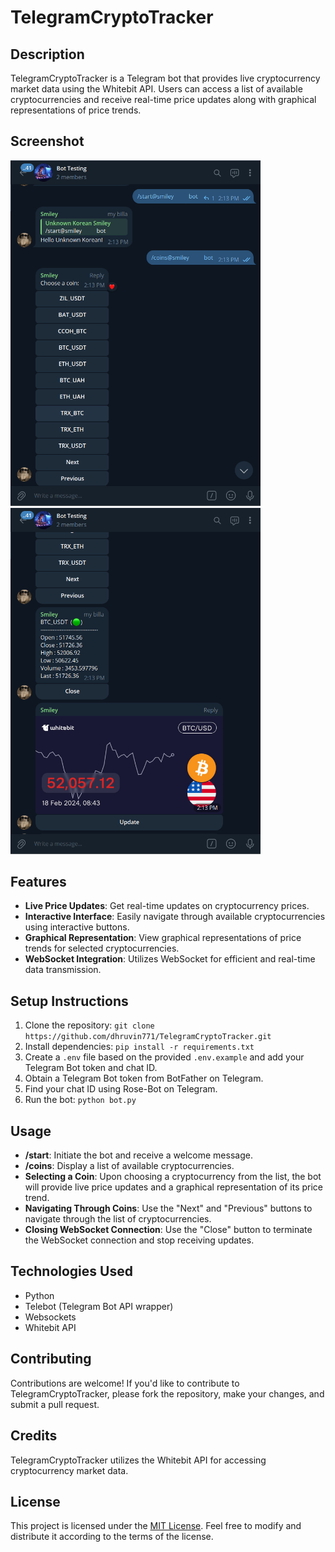 # TelegramCryptoTracker

## Description
TelegramCryptoTracker is a Telegram bot that provides live cryptocurrency market data using the Whitebit API. Users can access a list of available cryptocurrencies and receive real-time price updates along with graphical representations of price trends.

## Screenshot
<p float="left">
  <img src="https://github.com/UnknownKoreanSmiley/TelegramCryptoTrackerBot/blob/master/screenshot/Screenshot%202024-02-18%20175716.png" width="400" alt="Screenshot 1" />
  <img src="https://github.com/UnknownKoreanSmiley/TelegramCryptoTrackerBot/blob/master/screenshot/Screenshot%202024-02-18%20175726.png" width="400" alt="Screenshot 2" />
</p>

## Features
- **Live Price Updates**: Get real-time updates on cryptocurrency prices.
- **Interactive Interface**: Easily navigate through available cryptocurrencies using interactive buttons.
- **Graphical Representation**: View graphical representations of price trends for selected cryptocurrencies.
- **WebSocket Integration**: Utilizes WebSocket for efficient and real-time data transmission.

## Setup Instructions
1. Clone the repository: `git clone https://github.com/dhruvin771/TelegramCryptoTracker.git`
2. Install dependencies: `pip install -r requirements.txt`
3. Create a `.env` file based on the provided `.env.example` and add your Telegram Bot token and chat ID.
4. Obtain a Telegram Bot token from BotFather on Telegram.
5. Find your chat ID using Rose-Bot on Telegram.
6. Run the bot: `python bot.py`

## Usage
- **/start**: Initiate the bot and receive a welcome message.
- **/coins**: Display a list of available cryptocurrencies.
- **Selecting a Coin**: Upon choosing a cryptocurrency from the list, the bot will provide live price updates and a graphical representation of its price trend.
- **Navigating Through Coins**: Use the "Next" and "Previous" buttons to navigate through the list of cryptocurrencies.
- **Closing WebSocket Connection**: Use the "Close" button to terminate the WebSocket connection and stop receiving updates.

## Technologies Used
- Python
- Telebot (Telegram Bot API wrapper)
- Websockets
- Whitebit API

## Contributing
Contributions are welcome! If you'd like to contribute to TelegramCryptoTracker, please fork the repository, make your changes, and submit a pull request.

## Credits
TelegramCryptoTracker utilizes the Whitebit API for accessing cryptocurrency market data.

## License
This project is licensed under the [MIT License](https://opensource.org/licenses/MIT). Feel free to modify and distribute it according to the terms of the license.
